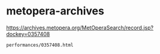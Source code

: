 # metopera-archives

https://archives.metopera.org/MetOperaSearch/record.jsp?dockey=0357408

`performances/0357408.html`
